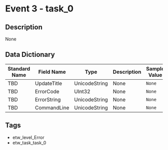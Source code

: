 # Event 3 - task_0

## Description
None

## Data Dictionary
|Standard Name|Field Name|Type|Description|Sample Value|
|---|---|---|---|---|
|TBD|UpdateTitle|UnicodeString|None|`None`|
|TBD|ErrorCode|UInt32|None|`None`|
|TBD|ErrorString|UnicodeString|None|`None`|
|TBD|CommandLine|UnicodeString|None|`None`|

## Tags
* etw_level_Error
* etw_task_task_0
